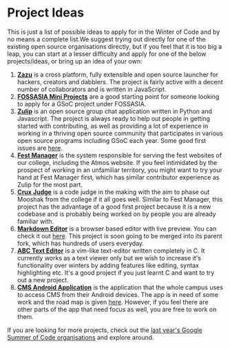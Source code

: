 # Project Ideas

This is just a list of possible ideas to apply for in the Winter of Code and by no means a complete list.We suggest trying out directly for one of the existing open source organisations directly, but if you feel that it is too big a leap, you can start at a lesser difficulty and apply for one of the below projects/ideas, or bring up an idea of your own:

1. **[Zazu](https://github.com/tinytacoteam/zazu)** is a cross platform, fully extensible and open source launcher for hackers, creators and dabblers. The project is fairly active with a decent number of collaborators and is written in JavaScript.
2. **[FOSSASIA Mini Projects](https://github.com/fossasia/labs.fossasia.org/issues?q=is%3Aissue+is%3Aopen+label%3Amini-project)** are a good starting point for someone looking to apply for a GSoC project under FOSSASIA.
3. **[Zulip](https://chat.zulip.org)** is an open source group chat application written in Python and Javascript. The project is always ready to help out people in getting started with contributing, as well as providing a lot of experience in working in a thriving open source community that participates in various open source programs including GSoC each year. Some good first issues are [here](https://github.com/zulip/zulip/issues?q=is%3Aissue+is%3Aopen+label%3A%22good+first+issue%22+no%3Aassignee).
4. **[Fest Manager](https://github.com/crux-bphc/fest-manager)** is the system responsible for serving the fest websites of our college, including the Atmos website. If you feel intimidated by the prospect of working in an unfamiliar territory, you might want to try your hand at Fest Manager first, which has similar contributor experience as Zulip for the most part.
5. **[Crux Judge](https://crux-bphc.github.io/crux-judge/)** is a code judge in the making with the aim to phase out Mooshak from the college if it all goes well. Similar to Fest Manager, this project has the advantage of a good first project because it is a new codebase and is probably being worked on by people you are already familiar with.
6. **[Markdown Editor](https://github.com/aero31aero/markdown-editor/)** is a browser based editor with live preview. You can check it out [here](http://rohitt.me/markdown-editor). This project is soon going to be merged into its parent fork, which has hundreds of users everyday.
7. **[ABC Text Editor](https://github.com/v-superuser/text-editor)** is a vim-like text-editor written completely in C. It currently works as a text viewer only but we wish to increase it's functionality over winters by adding features like editing, syntax highlighting etc. It's a good project if you just learnt C and want to try out a new project.
8. **[CMS Android Application](https://github.com/crux-bphc/CMS-Android)** is the application that the whole campus uses to access CMS from their Android devices. The app is in need of some work and the road map is given [here](https://github.com/crux-bphc/CMS-Android/issues/25). However, if you feel there are other parts of the app that need focus as well, you are free to work on them.

If you are looking for more projects, check out the [last year's Google Summer of Code organisations](https://summerofcode.withgoogle.com/archive/2017/organizations/) and explore around.
